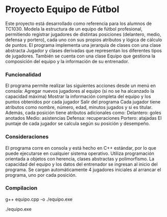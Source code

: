 # Proyecto Equipo de Fútbol
Este proyecto está desarrollado como referencia para los alumnos de TC1030. Modela la estructura de un equipo de fútbol profesional, permitiendo registrar jugadores de distintas posiciones (delantero, medio, defensa y portero), cada uno con sus propios atributos y lógica de cálculo de puntos.
El programa implementa una jerarquía de clases con una clase abstracta Jugador y clases derivadas que representan los diferentes tipos de jugadores. También se cuenta con una clase Equipo que gestiona la composición del equipo y la información de su entrenador.

### Funcionalidad
El programa permite realizar las siguientes acciones desde un menú en consola:
Agregar nuevos jugadores al equipo (si no se ha alcanzado la capacidad máxima)
Mostrar la información completa del equipo y los puntos obtenidos por cada jugador
Salir del programa
Cada jugador tiene atributos como nombre, número, edad, minutos jugados y si es titular. Además, cada posición tiene atributos adicionales como:
Delantero: goles anotados
Medio: asistencias
Defensa: recuperaciones
Portero: atajadas
El puntaje de cada jugador se calcula según su posición y desempeño.

### Consideraciones
El programa corre en consola y está hecho en C++ estándar, por lo que puede ejecutarse en cualquier sistema operativo.
Utiliza programación orientada a objetos con herencia, clases abstractas y polimorfismo.
La capacidad del equipo y los datos del entrenador se ingresan al inicio del programa.
Se cargan automáticamente 4 jugadores iniciales al arrancar el programa, uno por cada posición.
### Compilacion
g++ equipo.cpp -o ./equipo.exe

./equipo.exe

